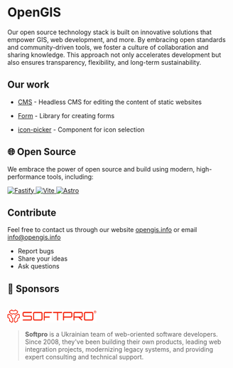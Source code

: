 # OpenGIS

Our open source technology stack is built on innovative solutions that empower GIS, web development, and more. By embracing open standards and community-driven tools, we foster a culture of collaboration and sharing knowledge. This approach not only accelerates development but also ensures transparency, flexibility, and long-term sustainability.


## Our work

- [CMS](https://github.com/opengisinfo/cms) - Headless CMS for editing the content of static websites

- [Form](https://github.com/opengisinfo/form) - Library for creating forms

- [icon-picker](https://github.com/opengisinfo/icon-picker) - Component for icon selection


## 🌐 Open Source


We embrace the power of open source and build using modern, high-performance tools, including:

<p>
  <a href="https://fastify.dev/" target="_blank">
    <img src="https://img.shields.io/badge/Fastify-323330?style=for-the-badge&logo=fastify" alt="Fastify" />
  </a>
  <a href="https://vitejs.dev/" target="_blank">
    <img src="https://img.shields.io/badge/Vite-646CFF?style=for-the-badge&logo=vite&logoColor=white" alt="Vite" />
  </a>
  <a href="https://astro.build/" target="_blank">
    <img src="https://img.shields.io/badge/Astro-000000?style=for-the-badge&logo=astro&logoColor=white" alt="Astro" />
  </a>
</p>

## Contribute

Feel free to contact us through our website [opengis.info](https://opengis.info) or email <info@opengis.info>

- Report bugs
- Share your ideas
- Ask questions

## 🤝 Sponsors
<br>

<img src="../profile/img/sponsor-logo.svg" alt="Softpro Logo" width="200" />


> **Softpro** is a Ukrainian team of web-oriented software developers. Since 2008, they've been building their own products, leading web integration projects, modernizing legacy systems, and providing expert consulting and technical support.
